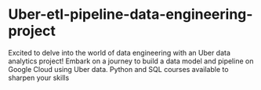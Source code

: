 # Uber-etl-pipeline-data-engineering-project
Excited to delve into the world of data engineering with an Uber data analytics project!  Embark on a journey to build a data model and pipeline on Google Cloud using Uber data. Python and SQL courses available to sharpen your skills
